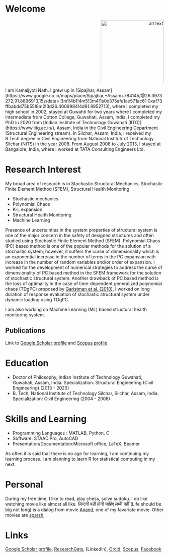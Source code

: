 # Welcome
<p align="right">
<img src="https://user-images.githubusercontent.com/75487639/101278081-f35a9780-37de-11eb-8f8f-99fafed90c2e.jpg" alt="alt text" width="200" height="200" aligh="right">
</p>
I am Kamaljyoti Nath. I grew up in [Sipajhar, Assam](https://www.google.co.in/maps/place/Sipajhar,+Assam+784145/@26.3973272,91.8896913,15z/data=!3m1!4b1!4m5!3m4!1s0x375afe1ae571ac61:0xaf73ffbabdd75b55!8m2!3d26.4009984!4d91.8952713), where I completed my high school in 2002, stayed at Guwahti for two years where I completed my intermediate from Cotton College, Guwahati, Assam, India. I completed my PhD in 2020 from [Indian Institute of Technology Guwahati (IITG)](https://www.iitg.ac.in/), Assam, India in the Civil Engineering Department (Structural Engineering stream). In Silchar, Assam, India, I received my B.Tech degree in Civil Engineering from National Institutr of Technology Silchar (NITS) in the year 2008. From August 2008 to July 2013, I stayed at Bangalore, India, where I worked at TATA Consulting Engineers Ltd.

# Research Interest
My broad area of research is in Stochastic Structural Mechanics, Stochastic Finite Element Method (SFEM), Structural Health Monitoring
- Stochastic mechanics
- Polynomial Chaos
- K-L expansion
- Structural Health Monitoring
- Machine Learning

Presence of uncertainties in the system properties of structural system is one of the major concern in the safety of designed structures and often studied using Stochastic Finite Element Method (SFEM). Polynomial Chaos (PC) based method is one of the popular methods for the solution of a stochastic system; however, it suffers the curse of dimensionality which is an exponential increase in the number of terms in the PC expansion with increase in the number of random variables and/or order of expansion. I worked for the development of numerical strategies to address the curse of dimensionality of PC based method in the SFEM framework for the solution of stochastic structural system. Another drawback of PC based method is the loss of optimality in the case of time-dependent generalized polynomial chaos (TDgPC) proposed by [Garistman et al. (2010)](https://www.sciencedirect.com/science/article/pii/S0021999110004134). I worked on long duration of response evaluation of stochastic structural system under dynamic loading using TDgPC.

I am also working on Machine Learning (ML) based structural health monitoring system.


## Publications

Link to [Google Scholar profile](https://scholar.google.co.in/citations?user=U9Vf1IwAAAAJ&hl=en) and [Scopus profile](https://www.scopus.com/authid/detail.uri?authorId=57072835400)

# Education
- Doctor of Philosophy, Indian Institute of Technology Guwahati, Guwahati, Assam, India. Specialization: Structural Engineering (Civil Engineering) (2013 - 2020) 
- B. Tech, National Institute of Technology Silchar, Silchar, Assam, India. Specialization: Civil Engineering (2004 - 2008)

#  Skills and Learning
- Programming Languages : MATLAB, Python, C
- Software: STAAD.Pro, AutoCAD
- Presentation/Documentation:Microsoft office, LaTeX, Beamer

As often it is said that there is no age for learning, I am continuing my learning process. I am planning to laern R for statistical computing in my next.


# Personal
During my free time, I like to read, play chess, solve sudoku. I do like watching movie like almost all like. ज़िन्दगी बड़ी होनी चाहिए लम्बी नहीं (Life should be big not long) is a dialog from movie [Anand](https://www.imdb.com/title/tt0066763/), one of my favariate movie. Other movies are [sparsh](https://www.imdb.com/title/tt0079938/), 

# Links
[Google Scholar profile](https://scholar.google.co.in/citations?user=U9Vf1IwAAAAJ&hl=en), [ResearchGate](https://www.researchgate.net/profile/Kamaljyoti_Nath2), [LinkedIn], [Orcid](https://orcid.org/0000-0002-5946-6329), [Scopus](https://www.scopus.com/authid/detail.uri?authorId=57072835400), [Facebook](https://www.facebook.com/nath.kamaljyoti/)
